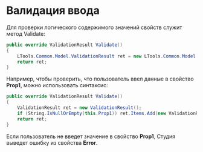 # Валидация ввода

Для проверки логического содержимого значений свойств служит метод Validate:

```csharp
public override ValidationResult Validate()
{
    LTools.Common.Model.ValidationResult ret = new LTools.Common.Model.ValidationResult();
    return ret;
}

```

Например, чтобы проверить, что пользователь ввел данные в свойство **Prop1**, можно использовать синтаксис:

```csharp
public override ValidationResult Validate()
{
    ValidationResult ret = new ValidationResult();
    if (String.IsNullOrEmpty(this.Prop1)) ret.Items.Add(new ValidationResult.ValidationItem() { PropertyName = "My Prop 1", Error = "Text not specified" });
    return ret;
}

```

Если пользователь не введет значение в свойство **Prop1**, Студия выведет ошибку из свойства **Error**.
